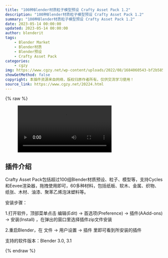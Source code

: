 ```yaml
---
title: "100种Blender材质粒子模型预设 Crafty Asset Pack 1.2"
description: "100种Blender材质粒子模型预设 Crafty Asset Pack 1.2"
summary: "100种Blender材质粒子模型预设 Crafty Asset Pack 1.2"
date: 2023-05-14 00:00:00
updated: 2023-05-14 00:00:00
author: blenderit
tags: 
    - Blender Market
    - Blender材质
    - Blender预设
    - Crafty Asset Pack
categories:
    - cgzy
img: https://www.cgzy.net/wp-content/uploads/2022/08/1684060543-bf2b585aaeb7a04.webp
showGetMethod: false
copyright: 本插件资源来自网络，版权归原作者所有，仅供交流学习使用！
source_link: https://www.cgzy.net/20224.html
---
```


{% raw %}
<figure class="wp-block-video aligncenter"><video controls src="https://cloud.video.taobao.com//play/u/717183932/p/1/e/6/t/1/409429404245.mp4"></video></figure><div class="wp-block-pandastudio-title"><div class="title_style_01"><h2 id="h2-0">插件介绍</h2></div></div><p class="is-style-text-indent-2em">Crafty Asset Pack包括超过100组Blender材质预设、粒子、模型等，支持Cycles和Eevee渲染器，拖拽使用即可，60多种材料，包括纸板、软木、金属、织物、纸张、木材、油漆、聚苯乙烯泡沫塑料等。</p><div class="wp-block-pandastudio-title"><div class="title_style_01"><p>安装步骤：</p></div></div><p>1.打开软件，顶部菜单点击 编辑(Edit) → 首选项(Preference) → 插件(AAdd-ons) → 安装(Install) ，在弹出的窗口里选择插件zip文件安装</p><p>2.重启Blender，在 文件 → 用户设置 → 插件 里即可看到所安装的插件</p><div class="wp-block-pandastudio-tips"><div class="tip success "><p>支持的软件版本：Blender 3.0, 3.1</p>
</div></div><p></p>
<div style="display: none">cgzy</div>
{% endraw %}